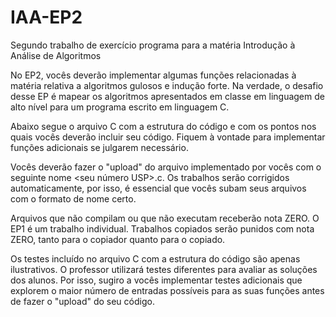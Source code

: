 # IAA-EP2
Segundo trabalho de exercício programa para a matéria Introdução à Análise de Algoritmos

No EP2, vocês deverão implementar algumas funções relacionadas à matéria relativa
a algoritmos gulosos e indução forte. Na verdade, o desafio desse EP é
mapear os algoritmos apresentados em classe em linguagem de alto nível para
um programa escrito em linguagem C.

Abaixo segue o arquivo C com a estrutura do código e com os pontos nos quais vocês deverão incluir seu código.
Fiquem à vontade para implementar funções adicionais se julgarem necessário.

Vocês deverão fazer o "upload" do arquivo implementado por vocês com o seguinte nome <seu número USP>.c.
Os trabalhos serão corrigidos automaticamente, por isso, é essencial que vocês subam seus arquivos com o formato
de nome certo.

Arquivos que não compilam ou que não executam receberão nota ZERO. O EP1 é um trabalho individual. Trabalhos
copiados serão  punidos com nota ZERO, tanto para o copiador quanto para o copiado.

Os testes incluído no arquivo C com a estrutura do código são apenas ilustrativos.
O professor utilizará testes diferentes para avaliar as
soluções dos alunos. Por isso, sugiro a vocês implementar testes adicionais que explorem
o maior número de entradas possíveis para as suas funções antes de fazer o
"upload" do seu código.

